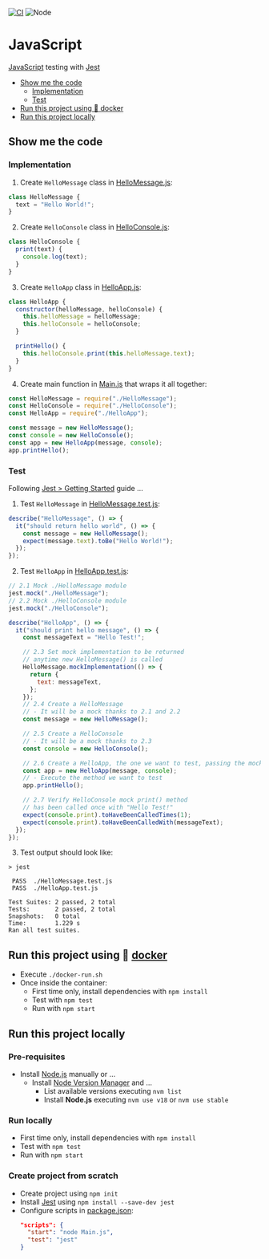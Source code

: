 [![CI](https://github.com/rogervinas/tests-everywhere/actions/workflows/javascript.yml/badge.svg)](https://github.com/rogervinas/tests-everywhere/actions/workflows/javascript.yml)
![Node](https://img.shields.io/badge/Node-18.x-blue?labelColor=black)

# JavaScript

[JavaScript](https://developer.mozilla.org/docs/Web/JavaScript) testing with [Jest](https://jestjs.io/)

- [Show me the code](#show-me-the-code)
  - [Implementation](#implementation)
  - [Test](#test)
- [Run this project using 🐳 docker](#run-this-project-using--docker)
- [Run this project locally](#run-this-project-locally)

## Show me the code

### Implementation

1. Create `HelloMessage` class in [HelloMessage.js](HelloMessage.js):

```javascript
class HelloMessage {
  text = "Hello World!";
}
```

2. Create `HelloConsole` class in [HelloConsole.js](HelloConsole.js):

```javascript
class HelloConsole {
  print(text) {
    console.log(text);
  }
}
```

3. Create `HelloApp` class in [HelloApp.js](HelloApp.js):

```javascript
class HelloApp {
  constructor(helloMessage, helloConsole) {
    this.helloMessage = helloMessage;
    this.helloConsole = helloConsole;
  }

  printHello() {
    this.helloConsole.print(this.helloMessage.text);
  }
}
```

4. Create main function in [Main.js](Main.js) that wraps it all together:

```javascript
const HelloMessage = require("./HelloMessage");
const HelloConsole = require("./HelloConsole");
const HelloApp = require("./HelloApp");

const message = new HelloMessage();
const console = new HelloConsole();
const app = new HelloApp(message, console);
app.printHello();
```

### Test

Following [Jest > Getting Started](https://jestjs.io/docs/getting-started) guide ...

1. Test `HelloMessage` in [HelloMessage.test.js](HelloMessage.test.js):

```javascript
describe("HelloMessage", () => {
  it("should return hello world", () => {
    const message = new HelloMessage();
    expect(message.text).toBe("Hello World!");
  });
});
```

2. Test `HelloApp` in [HelloApp.test.js](HelloApp.test.js):

```javascript
// 2.1 Mock ./HelloMessage module
jest.mock("./HelloMessage");
// 2.2 Mock ./HelloConsole module
jest.mock("./HelloConsole");

describe("HelloApp", () => {
  it("should print hello message", () => {
    const messageText = "Hello Test!";

    // 2.3 Set mock implementation to be returned
    // anytime new HelloMessage() is called
    HelloMessage.mockImplementation(() => {
      return {
        text: messageText,
      };
    });
    // 2.4 Create a HelloMessage
    // - It will be a mock thanks to 2.1 and 2.2
    const message = new HelloMessage();

    // 2.5 Create a HelloConsole
    // - It will be a mock thanks to 2.3
    const console = new HelloConsole();

    // 2.6 Create a HelloApp, the one we want to test, passing the mocks
    const app = new HelloApp(message, console);
    // - Execute the method we want to test
    app.printHello();

    // 2.7 Verify HelloConsole mock print() method
    // has been called once with "Hello Test!"
    expect(console.print).toHaveBeenCalledTimes(1);
    expect(console.print).toHaveBeenCalledWith(messageText);
  });
});
```

3. Test output should look like:

```
> jest

 PASS  ./HelloMessage.test.js
 PASS  ./HelloApp.test.js

Test Suites: 2 passed, 2 total
Tests:       2 passed, 2 total
Snapshots:   0 total
Time:        1.229 s
Ran all test suites.
```

## Run this project using 🐳 [docker](https://www.docker.com/)

- Execute `./docker-run.sh`
- Once inside the container:
  - First time only, install dependencies with `npm install`
  - Test with `npm test`
  - Run with `npm start`

## Run this project locally

### Pre-requisites

- Install [Node.js](https://nodejs.org/en/) manually or ...
  - Install [Node Version Manager](https://github.com/nvm-sh/nvm) and ...
    - List available versions executing `nvm list`
    - Install **Node.js** executing `nvm use v18` or `nvm use stable`

### Run locally

- First time only, install dependencies with `npm install`
- Test with `npm test`
- Run with `npm start`

### Create project from scratch

- Create project using `npm init`
- Install [Jest](https://jestjs.io/) using `npm install --save-dev jest`
- Configure scripts in [package.json](javascript/package.json):
  ```json
  "scripts": {
    "start": "node Main.js",
    "test": "jest"
  }
  ```
